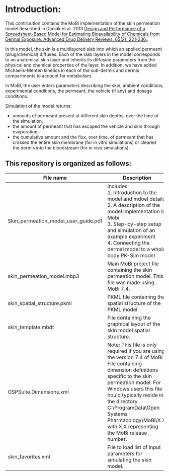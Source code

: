 # Introduction:

This contribution contains the MoBi implementation of the skin permeation model described in Dancik et al. 2013 [Design and Performance of a Spreadsheet-Based Model for Estimating Bioavailability of Chemicals from Dermal Exposure. Advanced Drug Delivery Reviews. 65(2): 221-236.](https://www.ncbi.nlm.nih.gov/pubmed/22285584).

In this model, the skin is a multilayered slab into which an applied permeant (drug/chemical) diffuses. Each of the slab layers in the model corresponds to an anatomical skin layer and inherits its diffusion parameters from the physical and chemical properties of the layer. In addition, we have added Michaelis-Menten kinetics in each of the sub-dermis and dermis compartments to account for metabolism.

In MoBi, the user enters parameters describing the skin, ambient conditions, experimental conditions, the permeant, the
vehicle (if any) and dosage conditions.

Simulation of the model returns:

- amounts of permeant present at different skin depths, over the time of the simulation,
- the amount of permeant that has escaped the vehicle and skin through evaporation,
- the cumulative amount and the flux, over time, of permeant that has crossed the entire skin membrane (for in vitro simulations) or cleared the dermis into the bloodstream (for in vivo simulations).

## This repository is organized as follows:

| File name                            | Description                                                                                                                                                                                                                                                                                                                     |
| ------------------------------------ | ------------------------------------------------------------------------------------------------------------------------------------------------------------------------------------------------------------------------------------------------------------------------------------------------------------------------------- |
| Skin_permeation_model_user_guide.pdf | Includes:<br>1. Introduction to the model and mdoel details<br>2. A description of the model implementation in Mobi<br>3. Step-by-step setup and simulation of an example experiment<br>4. Connecting the dermal model to a whole body PK-Sim model                                                                             |
| skin_permeation_model.mbp3           | Main MoBi project file containing the skin permeation model. This file was made using MoBi 7.4.                                                                                                                                                                                                                                 |
| skin_spatial_structure.pkml          | PKML file containing the spatial structure of the PKML model.                                                                                                                                                                                                                                                                   |
| skin_template.mbdt                   | File containing the graphical layout of the skin model spatial structure.                                                                                                                                                                                                                                                       |
| OSPSuite.Dimensions.xml              | Note: This file is only required if you are using the version 7.4 of MoBi<br>File containing dimension definitions specific to the skin permeation model. For Windows users this file hould typically reside in the directory C:\ProgramData\Open Systems Pharmacology\MoBi\X.X, with X.X representing the MoBi release number. |
| skin_favorites.xml                   | File to load list of input parameters for simulating the skin model.                                                                                                                                                                                                                                                            |
